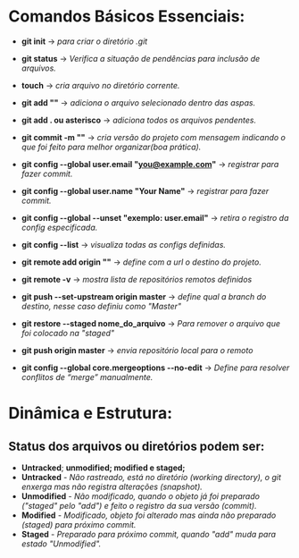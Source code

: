 # Comandos Básicos Essenciais:


- **git init** -> *para criar o diretório .git*

- **git status** -> *Verifica a situação de pendências para inclusão de arquivos.*

- **touch** -> *cria arquivo no diretório corrente.*

- **git add ""** -> *adiciona o arquivo selecionado dentro das aspas.*

- **git add . ou asterisco** -> *adiciona todos os arquivos pendentes.*

- **git commit -m ""** -> *cria versão do projeto com mensagem indicando o que foi feito para melhor organizar(boa prática).*

- **git config --global user.email "you@example.com"** -> *registrar para fazer commit.*

- **git config --global user.name "Your Name"** -> *registrar para fazer commit.*

- **git config --global --unset "exemplo: user.email"** -> *retira o registro da config especificada.*

- **git config --list** -> *visualiza todas as configs definidas.*

- **git remote add origin ""** -> *define com a url o destino do projeto.*

- **git remote -v** -> *mostra lista de repositórios remotos definidos*

- **git push --set-upstream origin master** -> *define qual a branch do destino, nesse caso definiu como "Master"*

- **git restore --staged nome_do_arquivo** -> *Para remover o arquivo que foi colocado na "staged"*

- **git push origin master** -> *envia repositório local para o remoto*

- **git config --global core.mergeoptions --no-edit** -> *Define para resolver conflitos de “merge” manualmente.*



# Dinâmica e Estrutura:

## Status dos arquivos ou diretórios podem ser: 

- **Untracked**; **unmodified; modified e staged;**
- **Untracked** - *Não rastreado, está no diretório (working directory), o git enxerga mas não registra alterações (snapshot).*
- **Unmodified** - *Não modificado, quando o objeto já foi preparado ("staged" pelo "add") e feito o registro da sua versão (commit).*
- **Modified** - *Modificado, objeto foi alterado mas ainda não preparado (staged) para próximo commit.*
- **Staged** - *Preparado para próximo commit, quando "add" muda para estado "Unmodified".*